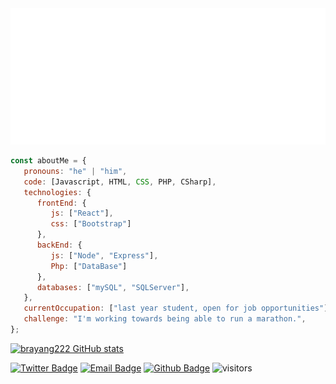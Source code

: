 
<img src="https://github.com/brayang222/Brayan/blob/main/update.svg"/>

```javascript
const aboutMe = {
   pronouns: "he" | "him",
   code: [Javascript, HTML, CSS, PHP, CSharp],
   technologies: {
      frontEnd: {
         js: ["React"],
         css: ["Bootstrap"]
      },
      backEnd: {
         js: ["Node", "Express"],
         Php: ["DataBase"]
      },
      databases: ["mySQL", "SQLServer"],
   },
   currentOccupation: ["last year student, open for job opportunities"],
   challenge: "I'm working towards being able to run a marathon.",
};
```


[![brayang222 GitHub stats](https://github-readme-stats.vercel.app/api?username=brayang222)](https://github.com/brayang222/github-readme-stats)


[![Twitter Badge](https://img.shields.io/badge/-Twitter-1da1f2?style=flat-square&labelColor=1da1f2&logo=twitter&logoColor=white&link=https://twitter.com/Yaronzz)](https://twitter.com/BrayanGmz_)
[![Email Badge](https://img.shields.io/badge/-Email-c14438?style=flat-square&logo=Gmail&logoColor=white&link=mailto:brayangomez521@gmail.com)](brayangomez521@gmail.com)
[![Github Badge](https://img.shields.io/badge/-Github-232323?style=flat-square&logo=Github&logoColor=white&link=https://space.bilibili.com/7708412)](https://github.com/brayang222)
![visitors](https://visitor-badge.laobi.icu/badge?page_id=brayang222)
<!--
**brayang222/brayang222** is a ✨ _special_ ✨ repository because its `README.md` (this file) appears on your GitHub profile.

Here are some ideas to get you started:

- 🔭 I’m currently working on ...
- 🌱 I’m currently learning ...
- 👯 I’m looking to collaborate on ...
- 🤔 I’m looking for help with ...
- 💬 Ask me about ...
- 📫 How to reach me: ...
- 😄 Pronouns: ...
- ⚡ Fun fact: ...
-->
